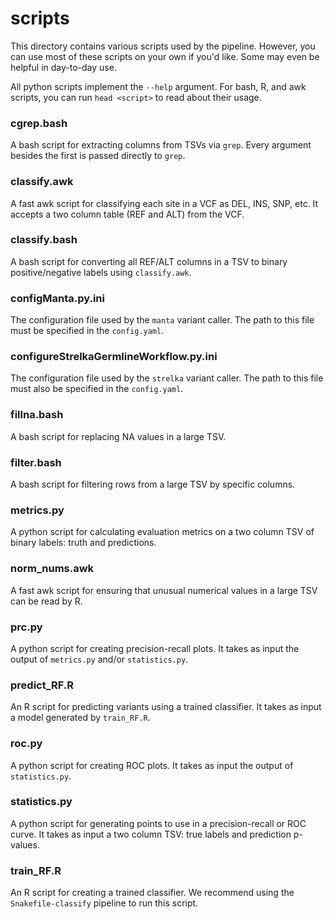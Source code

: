# scripts
This directory contains various scripts used by the pipeline.
However, you can use most of these scripts on your own if you'd like. Some may even be helpful in day-to-day use.

All python scripts implement the `--help` argument. For bash, R, and awk scripts, you can run `head <script>` to read about their usage.

### cgrep.bash
A bash script for extracting columns from TSVs via `grep`. Every argument besides the first is passed directly to `grep`.

### classify.awk
A fast awk script for classifying each site in a VCF as DEL, INS, SNP, etc. It accepts a two column table (REF and ALT) from the VCF.

### classify.bash
A bash script for converting all REF/ALT columns in a TSV to binary positive/negative labels using `classify.awk`.

### configManta.py.ini
The configuration file used by the `manta` variant caller. The path to this file must be specified in the `config.yaml`.

### configureStrelkaGermlineWorkflow.py.ini
The configuration file used by the `strelka` variant caller. The path to this file must also be specified in the `config.yaml`.

### fillna.bash
A bash script for replacing NA values in a large TSV.

### filter.bash
A bash script for filtering rows from a large TSV by specific columns.

### metrics.py
A python script for calculating evaluation metrics on a two column TSV of binary labels: truth and predictions.

### norm_nums.awk
A fast awk script for ensuring that unusual numerical values in a large TSV can be read by R.

### prc.py
A python script for creating precision-recall plots. It takes as input the output of `metrics.py` and/or `statistics.py`.

### predict_RF.R
An R script for predicting variants using a trained classifier. It takes as input a model generated by `train_RF.R`.

### roc.py
A python script for creating ROC plots. It takes as input the output of `statistics.py`.

### statistics.py
A python script for generating points to use in a precision-recall or ROC curve. It takes as input a two column TSV: true labels and prediction p-values.

### train_RF.R
An R script for creating a trained classifier. We recommend using the `Snakefile-classify` pipeline to run this script.

